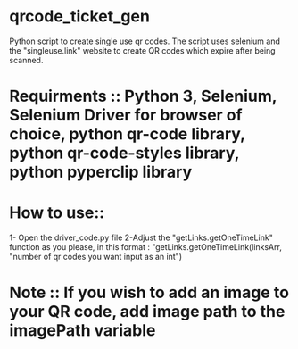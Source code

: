 # qrcode_ticket_gen

Python script to create single use qr codes. The script uses selenium and the "singleuse.link" website to create QR codes which expire after being scanned.

# Requirments :: Python 3, Selenium, Selenium Driver for browser of choice, python qr-code library, python qr-code-styles library, python pyperclip library

# How to use::
1- Open the driver_code.py file
2-Adjust the "getLinks.getOneTimeLink" function as you please, in this format : "getLinks.getOneTimeLink(linksArr, "number of qr codes you want input as an int")
# Note :: If you wish to add an image to your QR code, add image path to the imagePath variable
